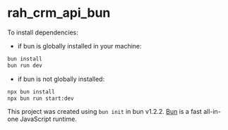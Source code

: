 # rah_crm_api_bun

To install dependencies:

- if bun is globally installed in your machine:

```bash
bun install
bun run dev
```

- if bun is not globally installed:

```bash
npx bun install
npx bun run start:dev
```

This project was created using `bun init` in bun v1.2.2. [Bun](https://bun.sh) is a fast all-in-one JavaScript runtime.
